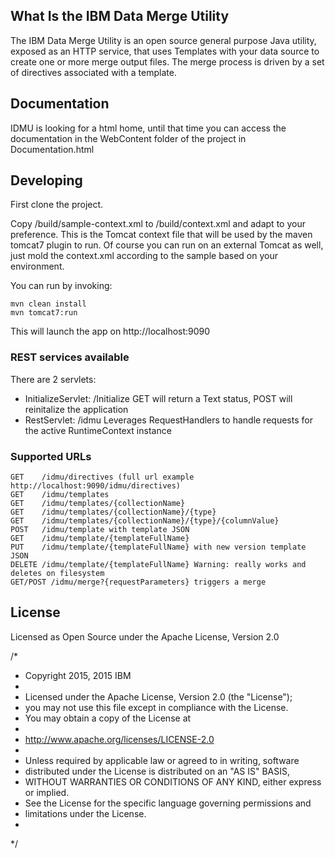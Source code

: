 ## What Is the IBM Data Merge Utility

The IBM Data Merge Utility is an open source general purpose Java utility, 
exposed as an HTTP service, that uses Templates with your data source to create 
one or more merge output files. The merge process is driven by a set of directives 
associated with a template. 

## Documentation

IDMU is looking for a html home, until that time you can access the documentation
in the WebContent folder of the project in Documentation.html

## Developing
First clone the project.

Copy /build/sample-context.xml to /build/context.xml and adapt to your preference. This is the Tomcat context file that will be used by the maven tomcat7 plugin to run. Of course you can run on an external Tomcat as well, just mold the context.xml according to the sample based on your environment.

You can run by invoking:

    mvn clean install
    mvn tomcat7:run

This will launch the app on http://localhost:9090

### REST services available
There are 2 servlets:
- InitializeServlet: /Initialize
  GET will return a Text status, POST will reinitalize the application
- RestServlet: /idmu
  Leverages RequestHandlers to handle requests for the active RuntimeContext instance

### Supported URLs
    GET    /idmu/directives (full url example http://localhost:9090/idmu/directives)
    GET    /idmu/templates
    GET    /idmu/templates/{collectionName}
    GET    /idmu/templates/{collectionName}/{type}
    GET    /idmu/templates/{collectionName}/{type}/{columnValue}
    POST   /idmu/template with template JSON
    GET    /idmu/template/{templateFullName}
    PUT    /idmu/template/{templateFullName} with new version template JSON
    DELETE /idmu/template/{templateFullName} Warning: really works and deletes on filesystem
    GET/POST /idmu/merge?{requestParameters} triggers a merge


## License

Licensed as Open Source under the Apache License, Version 2.0

/*
 * Copyright 2015, 2015 IBM
 * 
 * Licensed under the Apache License, Version 2.0 (the "License");
 * you may not use this file except in compliance with the License.
 * You may obtain a copy of the License at
 * 
 * http://www.apache.org/licenses/LICENSE-2.0
 * 
 * Unless required by applicable law or agreed to in writing, software
 * distributed under the License is distributed on an "AS IS" BASIS,
 * WITHOUT WARRANTIES OR CONDITIONS OF ANY KIND, either express or implied.
 * See the License for the specific language governing permissions and
 * limitations under the License.
 *
 */
